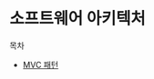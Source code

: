 # 소프트웨어 아키텍처

목차

- [MVC 패턴](https://github.com/Crazy0416/Study_Summery/blob/master/SWArchitecture/MVC패턴.md)